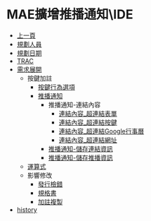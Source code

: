 # MAE擴增推播通知\IDE
* [上一頁](../../README.md)
* [規劃人員](README.md#user)
* [規劃日期](README.md#updatedate)
* [TRAC](README.md#trac)
* [需求展開](README.md#requirement)
    * 按鍵加註
        * [按鍵行為選項](ButtonBehavior.md)
        * [推播通知](MAENotice.md)
            * 推播通知-連結內容
                * [連結內容_超連結表單](MAENotice-Link-Form.md)
                * [連結內容_超連結按鍵](MAENotice-Link-Button.md)
                * [連結內容_超連結Google行事曆](MAENotice-Link-GoogleCalendar.md)
                * [連結內容_超連結網址](MAENotice-Link-URL.md)
            * [推播通知-儲存連結資訊](MAENotice-SaveLinkInfo.md)
            * [推播通知-儲存推播資訊](MAENotice-SaveNoticeInfo.md)
    * [運算式](Expression.md)
    * 影響修改
        * [發行檢錯](AffectModify-UnitDetection.md)
        * [規格書](AffectModify-Specification.md)
        * [加註複製](AffectModify-CopyButtonAnnotationForm.md)
* [history](history.md)
